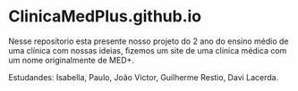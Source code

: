 # ClinicaMedPlus.github.io

Nesse reposítorio esta presente nosso projeto do 2 ano do ensino médio de uma clínica com nossas ideias, fizemos um site de uma clínica médica com um nome originalmente de MED+.

Estudandes: Isabella, Paulo, João Victor, Guilherme Restio, Davi Lacerda.
